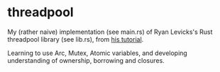 # threadpool

My (rather naive) implementation (see main.rs) of Ryan Levicks's Rust threadpool library (see lib.rs), from [his tutorial](https://www.youtube.com/watch?v=2mwwYbBRJSo).  

Learning to use Arc, Mutex, Atomic variables, and developing understanding of ownership, borrowing and closures.  